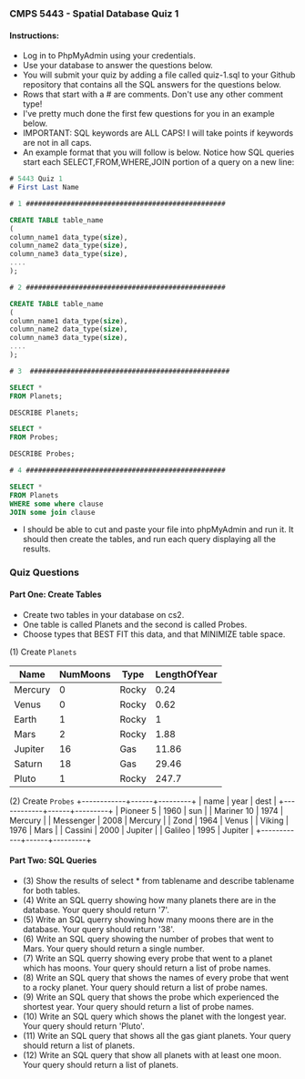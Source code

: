 ### CMPS 5443 - Spatial Database Quiz 1

#### Instructions:

- Log in to PhpMyAdmin using your credentials.
- Use your database to answer the questions below.
- You will submit your quiz by adding a file called quiz-1.sql to your Github repository that contains all the SQL answers for the questions below.
- Rows that start with a # are comments. Don't use any other comment type!
- I've pretty much done the first few questions for you in an example below.
- IMPORTANT: SQL keywords are ALL CAPS! I will take points if keywords are not in all caps.
- An example format that you will follow is below. Notice how SQL queries start each SELECT,FROM,WHERE,JOIN portion of a query on a new line:

```sql
# 5443 Quiz 1
# First Last Name

# 1 #################################################

CREATE TABLE table_name
(
column_name1 data_type(size),
column_name2 data_type(size),
column_name3 data_type(size),
....
);

# 2 #################################################

CREATE TABLE table_name
(
column_name1 data_type(size),
column_name2 data_type(size),
column_name3 data_type(size),
....
);

# 3  #################################################

SELECT * 
FROM Planets;

DESCRIBE Planets;

SELECT * 
FROM Probes;

DESCRIBE Probes;

# 4 #################################################

SELECT *
FROM Planets
WHERE some where clause
JOIN some join clause

```
- I should be able to cut and paste your file into phpMyAdmin and run it. It should then create the tables, and run each query displaying all the results.

### Quiz Questions

#### Part One: Create Tables

- Create two tables in your database on cs2.
- One table is called Planets and the second is called Probes.
- Choose types that BEST FIT this data, and that MINIMIZE table space.

(1) Create `Planets`

| Name	    | NumMoons	| Type	 | LengthOfYear |
|-----------|-----------|--------|--------------|
| Mercury   |	0       | Rocky  | 0.24         |
| Venus	    | 0	        | Rocky  | 0.62         |
| Earth	    | 1	        | Rocky  | 1            |
| Mars      | 2         | Rocky  | 1.88         |
| Jupiter	| 16        | Gas	 | 11.86        |
| Saturn	| 18        | Gas	 | 29.46        |
| Pluto	    | 1	        | Rocky	 | 247.7        |

(2) Create `Probes`
+------------+------+---------+
| name       | year | dest    |
+------------+------+---------+
| Pioneer 5  | 1960 | sun     |
| Mariner 10 | 1974 | Mercury |
| Messenger  | 2008 | Mercury |
| Zond       | 1964 | Venus   |
| Viking     | 1976 | Mars    |
| Cassini    | 2000 | Jupiter |
| Galileo    | 1995 | Jupiter |
+------------+------+---------+

#### Part Two: SQL Queries

- (3) Show the results of select * from tablename and describe tablename for both tables.
- (4) Write an SQL querry showing how many planets there are in the database. Your query should return '7'.
- (5) Write an SQL querry showing how many moons there are in the database. Your query should return '38'.
- (6) Write an SQL query showing the number of probes that went to Mars. Your query should return a single number.
- (7) Write an SQL querry showing every probe that went to a planet which has moons. Your query should return a list of probe names.
- (8) Write an SQL query that shows the names of every probe that went to a rocky planet. Your query should return a list of probe names.
- (9) Write an SQL query that shows the probe which experienced the shortest year. Your query should return a list of probe names.
- (10) Write an SQL query which shows the planet with the longest year. Your query should return 'Pluto'.
- (11) Write an SQL query that shows all the gas giant planets. Your query should return a list of planets.
- (12) Write an SQL query that show all planets with at least one moon. Your query should return a list of planets.
